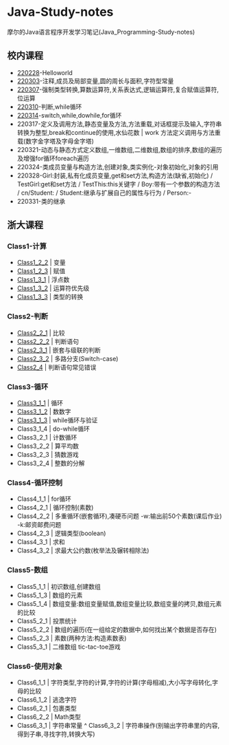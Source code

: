 # Java-Study-notes
摩尔的Java语言程序开发学习笔记(Java_Programming-Study-notes)

## 校内课程
* [220228](https://github.com/mole9630/Java-Study-notes/tree/main/%E6%A0%A1%E5%86%85%E8%AF%BE%E7%A8%8B/220228-Helloworld)-Helloworld
* [220303](https://github.com/mole9630/Java-Study-notes/tree/main/%E6%A0%A1%E5%86%85%E8%AF%BE%E7%A8%8B/220303-%E6%B3%A8%E9%87%8A%2C%E6%88%90%E5%91%98%E5%8F%8A%E5%B1%80%E9%83%A8%E5%8F%98%E9%87%8F%2C%E5%9C%86%E7%9A%84%E5%91%A8%E9%95%BF%E4%B8%8E%E9%9D%A2%E7%A7%AF%2C%E5%AD%97%E7%AC%A6%E5%9E%8B%E5%B8%B8%E9%87%8F/charpter2)-注释,成员及局部变量,圆的周长与面积,字符型常量
* [220307](https://github.com/mole9630/Java-Study-notes/tree/main/%E6%A0%A1%E5%86%85%E8%AF%BE%E7%A8%8B/220307)-强制类型转换,算数运算符,关系表达式,逻辑运算符,复合赋值运算符,位运算
* [220310](https://github.com/mole9630/Java-Study-notes/tree/main/%E6%A0%A1%E5%86%85%E8%AF%BE%E7%A8%8B/220310)-判断,while循环
* [220314](https://github.com/mole9630/Java-Study-notes/tree/main/%E6%A0%A1%E5%86%85%E8%AF%BE%E7%A8%8B/220314)-switch,while,dowhile,for循环
* 220317-定义及调用方法,静态变量及方法,方法重载,对话框提示及输入,字符串转换为整型,break和continue的使用,水仙花数 | work 方法定义调用与方法重载(数字金字塔及字母金字塔)
* 220321-动态与静态方式定义数组,一维数组,二维数组,数组的排序,数组的遍历及增强for循环foreach遍历
* 220324-类成员变量与构造方法,创建对象,类实例化-对象初始化,对象的引用
* 220328-Girl:封装,私有化成员变量,get和set方法,构造方法(缺省,初始化) / TestGirl:get和set方法 / TestThis:this关键字 / Boy:带有一个参数的构造方法 / cn/Student: / Student:继承与扩展自己的属性与行为 / Person:-
* 220331-类的继承

## 浙大课程
### Class1-计算
* [Class1_2_2](https://github.com/mole9630/Java-Study-notes/blob/main/%E6%B5%99%E5%A4%A7%E8%AF%BE%E7%A8%8B/Class1-%E8%AE%A1%E7%AE%97/class1_2_2.java) | 变量
* [Class1_2_3](https://github.com/mole9630/Java-Study-notes/blob/main/%E6%B5%99%E5%A4%A7%E8%AF%BE%E7%A8%8B/Class1-%E8%AE%A1%E7%AE%97/class1_2_3.java) | 赋值
* [Class1_3_1](https://github.com/mole9630/Java-Study-notes/blob/main/%E6%B5%99%E5%A4%A7%E8%AF%BE%E7%A8%8B/Class1-%E8%AE%A1%E7%AE%97/class1_3_1.java) | 浮点数
* [Class1_3_2](https://github.com/mole9630/Java-Study-notes/blob/main/%E6%B5%99%E5%A4%A7%E8%AF%BE%E7%A8%8B/Class1-%E8%AE%A1%E7%AE%97/Class1_3_2.java) | 运算符优先级
* [Class1_3_3](https://github.com/mole9630/Java-Study-notes/blob/main/%E6%B5%99%E5%A4%A7%E8%AF%BE%E7%A8%8B/Class1-%E8%AE%A1%E7%AE%97/Class1_3_3.java) | 类型的转换
### Class2-判断
* [Class2_2_1](https://github.com/mole9630/Java-Study-notes/blob/main/%E6%B5%99%E5%A4%A7%E8%AF%BE%E7%A8%8B/Class2-%E5%88%A4%E6%96%AD/Class2_2_1.java) | 比较
* [Class2_2_2](https://github.com/mole9630/Java-Study-notes/blob/main/%E6%B5%99%E5%A4%A7%E8%AF%BE%E7%A8%8B/Class2-%E5%88%A4%E6%96%AD/Class2_2_2.java) | 判断语句
* [Class2_3_1](https://github.com/mole9630/Java-Study-notes/blob/main/%E6%B5%99%E5%A4%A7%E8%AF%BE%E7%A8%8B/Class2-%E5%88%A4%E6%96%AD/Class2_3_1.java) | 嵌套与级联的判断
* [Class2_3_2](https://github.com/mole9630/Java-Study-notes/blob/main/%E6%B5%99%E5%A4%A7%E8%AF%BE%E7%A8%8B/Class2-%E5%88%A4%E6%96%AD/Class2_3_2.java) | 多路分支(Switch-case)
* [Class2_4](https://github.com/mole9630/Java-Study-notes/blob/main/%E6%B5%99%E5%A4%A7%E8%AF%BE%E7%A8%8B/Class2-%E5%88%A4%E6%96%AD/Class2_4.java) | 判断语句常见错误
### Class3-循环
* [Class3_1_1](https://github.com/mole9630/Java-Study-notes/blob/main/%E6%B5%99%E5%A4%A7%E8%AF%BE%E7%A8%8B/Class3-%E5%BE%AA%E7%8E%AF/Class3_1_1.java) | 循环
* [Class3_1_2](https://github.com/mole9630/Java-Study-notes/blob/main/%E6%B5%99%E5%A4%A7%E8%AF%BE%E7%A8%8B/Class3-%E5%BE%AA%E7%8E%AF/Class3_1_2.java) | 数数字
* [Class3_1_3](https://github.com/mole9630/Java-Study-notes/blob/main/%E6%B5%99%E5%A4%A7%E8%AF%BE%E7%A8%8B/Class3-%E5%BE%AA%E7%8E%AF/Class3_1_3.java) | while循环与验证
* Class3_1_4 | do-while循环
* Class3_2_1 | 计数循环
* Class3_2_2 | 算平均数
* Class3_2_3 | 猜数游戏
* Class3_2_4 | 整数的分解
### Class4-循环控制
* Class4_1_1 | for循环
* Class4_2_1 | 循环控制(素数)
* Class4_2_2 | 多重循环(嵌套循环),凑硬币问题 -w:输出前50个素数(课后作业) -k:邮资邮费问题
* Class4_2_3 | 逻辑类型(boolean)
* Class4_3_1 | 求和
* Class4_3_2 | 求最大公约数(枚举法及辗转相除法)
### Class5-数组
* Class5_1_1 | 初识数组,创建数组
* Class5_1_3 | 数组的元素
* Class5_1_4 | 数组变量:数组变量赋值,数组变量比较,数组变量的拷贝,数组元素的比较
* Class5_2_1 | 投票统计
* Class5_2_2 | 数组的遍历(在一组给定的数据中,如何找出某个数据是否存在)
* Class5_2_3 | 素数(两种方法:构造素数表)
* Class5_3_1 | 二维数组 tic-tac-toe游戏
### Class6-使用对象
* Class6_1_1 | 字符类型,字符的计算,字符的计算(字母相减),大小写字母转化,字母的比较
* Class6_1_2 | 逃逸字符
* Class6_2_1 | 包裹类型
* Class6_2_2 | Math类型
* Class6_3_1 | 字符串常量
^ Class6_3_2 | 字符串操作(别输出字符串里的内容,得到子串,寻找字符,转换大写)